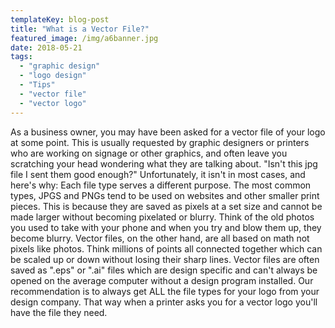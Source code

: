 ```yaml
---
templateKey: blog-post
title: "What is a Vector File?"
featured_image: /img/a6banner.jpg
date: 2018-05-21
tags:
  - "graphic design"
  - "logo design"
  - "Tips"
  - "vector file"
  - "vector logo"
---
```


As a business owner, you may have been asked for a vector file of your logo at some point. This is usually requested by graphic designers or printers who are working on signage or other graphics, and often leave you scratching your head wondering what they are talking about. "Isn't this jpg file I sent them good enough?" Unfortunately, it isn't in most cases, and here's why: Each file type serves a different purpose. The most common types, JPGS and PNGs tend to be used on websites and other smaller print pieces. This is because they are saved as pixels at a set size and cannot be made larger without becoming pixelated or blurry. Think of the old photos you used to take with your phone and when you try and blow them up, they become blurry. Vector files, on the other hand, are all based on math not pixels like photos. Think millions of points all connected together which can be scaled up or down without losing their sharp lines. Vector files are often saved as ".eps" or ".ai" files which are design specific and can't always be opened on the average computer without a design program installed. Our recommendation is to always get ALL the file types for your logo from your design company. That way when a printer asks you for a vector logo you'll have the file they need.